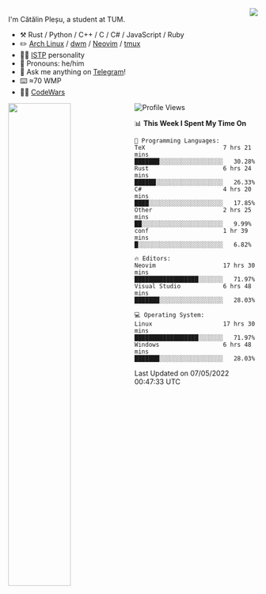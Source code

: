<!--![](https://github.com/Catalinhimself/Catalinhimself/blob/main/Sakura_Nene_CPP.jpg)-->

<a href="https://github.com/RaoHai/RaoHai/actions">
<img align="right" src="https://github-readme-stats.vercel.app/api/wakatime?username=catalinhimself&theme=calm&layout=compact&langs_count=20" />
</a>
 
I'm Cătălin Pleșu, a student at TUM.

-   :hammer_and_pick: Rust / Python / C++ / C / C# / JavaScript / Ruby 
-   :pencil2: [Arch Linux](https://wiki.archlinux.org/title/Arch_Linux) / [dwm](https://dwm.suckless.org/) / [Neovim](https://neovim.io/) / [tmux](https://github.com/tmux/tmux/wiki)
-   :man_scientist: [ISTP](https://www.16personalities.com/istp-personality) personality
-   :man: Pronouns: he/him
-   :thought_balloon: Ask me anything on [Telegram](https://t.me/catalinplesu)!
-   ⌨️ ≈70 WMP
-   👨‍💻 [CodeWars](https://www.codewars.com/users/Catalinhimself)

[<img align="left" width="50%" src="https://github-readme-stats-ouuan.vercel.app/api?username=catalinplesu&theme=calm&show_icons=true">](https://metrics.lecoq.io/catalinplesu#gh-dark-mode-only)
 
<!--START_SECTION:waka-->
![Profile Views](http://img.shields.io/badge/Profile%20Views-31-blue)

📊 **This Week I Spent My Time On** 

```text
💬 Programming Languages: 
TeX                      7 hrs 21 mins       ███████░░░░░░░░░░░░░░░░░░   30.28% 
Rust                     6 hrs 24 mins       ██████░░░░░░░░░░░░░░░░░░░   26.33% 
C#                       4 hrs 20 mins       ████░░░░░░░░░░░░░░░░░░░░░   17.85% 
Other                    2 hrs 25 mins       ██░░░░░░░░░░░░░░░░░░░░░░░   9.99% 
conf                     1 hr 39 mins        █░░░░░░░░░░░░░░░░░░░░░░░░   6.82%

🔥 Editors: 
Neovim                   17 hrs 30 mins      ██████████████████░░░░░░░   71.97% 
Visual Studio            6 hrs 48 mins       ███████░░░░░░░░░░░░░░░░░░   28.03%

💻 Operating System: 
Linux                    17 hrs 30 mins      ██████████████████░░░░░░░   71.97% 
Windows                  6 hrs 48 mins       ███████░░░░░░░░░░░░░░░░░░   28.03%

```


 Last Updated on 07/05/2022 00:47:33 UTC
<!--END_SECTION:waka-->
